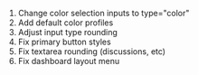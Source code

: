 1. Change color selection inputs to type="color"
1. Add default color profiles
1. Adjust input type rounding
1. Fix primary button styles
1. Fix textarea rounding (discussions, etc)
1. Fix dashboard layout menu